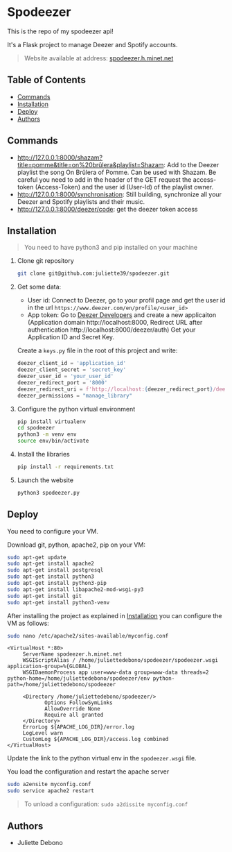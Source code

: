 # Spodeezer

This is the repo of my spodeezer api!

It's a Flask project to manage Deezer and Spotify accounts.

> Website available at address: [spodeezer.h.minet.net](http://spodeezer.h.minet.net)

## Table of Contents

- [Commands](#commands)
- [Installation](#installation)
- [Deploy](#deploy)
- [Authors](#authors)

## Commands

- http://127.0.0.1:8000/shazam?title=pomme&title=on%20brûlera&playlist=Shazam:
    Add to the Deezer playlist the song On Brûlera of Pomme. 
    Can be used with Shazam.
    Be careful you need to add in the header of the GET request the access-token (Access-Token) 
    and the user id (User-Id) of the playlist owner.
- http://127.0.0.1:8000/synchronisation: Still building,
    synchronize all your Deezer and Spotify playlists
    and their music.
- http://127.0.0.1:8000/deezer/code: get the deezer token access

## Installation

> You need to have python3 and pip installed on your machine

1. Clone git repository

    ```bash
    git clone git@github.com:juliette39/spodeezer.git
    ```

2. Get some data:
   - User id: Connect to Deezer, go to your profil page and get the user id in the url `https://www.deezer.com/en/profile/<user_id>`
   - App token:
   Go to [Deezer Developers](https://developers.deezer.com/myapps) and create a new applicaiton 
   (Application domain http://localhost:8000, Redirect URL after authentication http://localhost:8000/deezer/auth)
   Get your Application ID and Secret Key.
   
   Create a `keys.py` file in the root of this project and write:

    ```py
    deezer_client_id = 'application_id'
    deezer_client_secret = 'secret_key'
    deezer_user_id = 'your_user_id'
    deezer_redirect_port = '8000'
    deezer_redirect_uri = f'http://localhost:{deezer_redirect_port}/deezer/auth'
    deezer_permissions = "manage_library"
    ```

3. Configure the python virtual environment

    ```bash
    pip install virtualenv
    cd spodeezer
    python3 -m venv env
    source env/bin/activate
    ```
   
4. Install the libraries

    ```bash
    pip install -r requirements.txt
   ```

5. Launch the website

    ```bash
    python3 spodeezer.py
    ```

## Deploy

You need to configure your VM.

Download git, python, apache2, pip on your VM:
    
```bash
sudo apt-get update
sudo apt-get install apache2
sudo apt-get install postgresql
sudo apt-get install python3
sudo apt-get install python3-pip
sudo apt-get install libapache2-mod-wsgi-py3
sudo apt-get install git
sudo apt-get install python3-venv
```

After installing the project as explained in [Installation](#installation)
you can configure the VM as follows:

```bash
sudo nano /etc/apache2/sites-available/myconfig.conf
```

```
<VirtualHost *:80>
     ServerName spodeezer.h.minet.net
     WSGIScriptAlias / /home/juliettedebono/spodeezer/spodeezer.wsgi application-group=%{GLOBAL}
     WSGIDaemonProcess app user=www-data group=www-data threads=2 python-home=/home/juliettedebono/spodeezer/env python-path=/home/juliettedebono/spodeezer

     <Directory /home/juliettedebono/spodeezer/>
            Options FollowSymLinks
            AllowOverride None
            Require all granted
     </Directory>
     ErrorLog ${APACHE_LOG_DIR}/error.log
     LogLevel warn
     CustomLog ${APACHE_LOG_DIR}/access.log combined
</VirtualHost>
```

Update the link to the python virtual env in the `spodeezer.wsgi` file.

You load the configuration and restart the apache server
```bash
sudo a2ensite myconfig.conf
sudo service apache2 restart
```

> To unload a configuration: `sudo a2dissite myconfig.conf`

## Authors

- Juliette Debono
